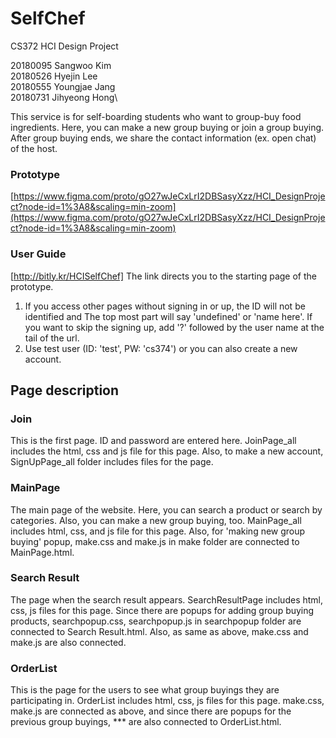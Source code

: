 # SelfChef
CS372 HCI Design Project

20180095 Sangwoo Kim\
20180526 Hyejin Lee\
20180555 Youngjae Jang\
20180731 Jihyeong Hong\

This service is for self-boarding students who want to group-buy food ingredients.
Here, you can make a new group buying or join a group buying.
After group buying ends, we share the contact information (ex. open chat) of the host.

### Prototype
[https://www.figma.com/proto/gO27wJeCxLrI2DBSasyXzz/HCI_DesignProject?node-id=1%3A8&scaling=min-zoom](https://www.figma.com/proto/gO27wJeCxLrI2DBSasyXzz/HCI_DesignProject?node-id=1%3A8&scaling=min-zoom)

### User Guide
[http://bitly.kr/HCISelfChef]
The link directs you to the starting page of the prototype.
1. If you access other pages without signing in or up, the ID will not be identified and The top most part will say 'undefined' or 'name here'.
If you want to skip the signing up, add '?' followed by the user name at the tail of the url.
2. Use test user (ID: 'test', PW: 'cs374') or you can also create a new account.

## Page description
### Join
This is the first page. ID and password are entered here.
JoinPage_all includes the html, css and js file for this page.
Also, to make a new account, SignUpPage_all folder includes files for the page.

### MainPage
The main page of the website. Here, you can search a product or search by categories. Also, you can make a new group buying, too.
MainPage_all includes html, css, and js file for this page. Also, for 'making new group buying' popup, make.css and make.js in make folder are connected to MainPage.html.

### Search Result
The page when the search result appears. SearchResultPage includes html, css, js files for this page. Since there are popups for adding group buying products, searchpopup.css, searchpopup.js in searchpopup folder are connected to Search Result.html. Also, as same as above, make.css and make.js are also connected. 

### OrderList
This is the page for the users to see what group buyings they are participating in.
OrderList includes html, css, js files for this page. make.css, make.js are connected as above, and since there are popups for the previous group buyings, *** are also connected to OrderList.html.